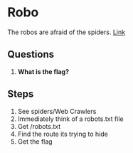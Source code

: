 # Robo
The robos are afraid of the spiders. [Link](http://hats.team/webc/robo/)


## Questions
1. **What is the flag?**

## Steps
1. See spiders/Web Crawlers
2. Immediately think of a robots.txt file
3. Get /robots.txt
4. Find the route its trying to hide
5. Get the flag
